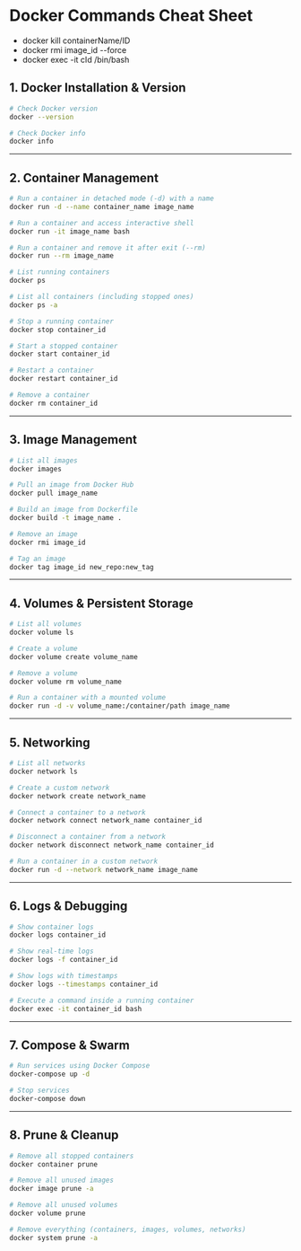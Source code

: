 # Docker Commands Cheat Sheet

- docker kill containerName/ID
- docker rmi image_id --force
- docker exec -it cId /bin/bash 


## 1. **Docker Installation & Version**
```sh
# Check Docker version
docker --version

# Check Docker info
docker info
```

---

## 2. **Container Management**
```sh
# Run a container in detached mode (-d) with a name
docker run -d --name container_name image_name

# Run a container and access interactive shell
docker run -it image_name bash

# Run a container and remove it after exit (--rm)
docker run --rm image_name

# List running containers
docker ps

# List all containers (including stopped ones)
docker ps -a

# Stop a running container
docker stop container_id

# Start a stopped container
docker start container_id

# Restart a container
docker restart container_id

# Remove a container
docker rm container_id
```

---

## 3. **Image Management**
```sh
# List all images
docker images

# Pull an image from Docker Hub
docker pull image_name

# Build an image from Dockerfile
docker build -t image_name .

# Remove an image
docker rmi image_id

# Tag an image
docker tag image_id new_repo:new_tag
```

---

## 4. **Volumes & Persistent Storage**
```sh
# List all volumes
docker volume ls

# Create a volume
docker volume create volume_name

# Remove a volume
docker volume rm volume_name

# Run a container with a mounted volume
docker run -d -v volume_name:/container/path image_name
```

---

## 5. **Networking**
```sh
# List all networks
docker network ls

# Create a custom network
docker network create network_name

# Connect a container to a network
docker network connect network_name container_id

# Disconnect a container from a network
docker network disconnect network_name container_id

# Run a container in a custom network
docker run -d --network network_name image_name
```

---

## 6. **Logs & Debugging**
```sh
# Show container logs
docker logs container_id

# Show real-time logs
docker logs -f container_id

# Show logs with timestamps
docker logs --timestamps container_id

# Execute a command inside a running container
docker exec -it container_id bash
```

---

## 7. **Compose & Swarm**
```sh
# Run services using Docker Compose
docker-compose up -d

# Stop services
docker-compose down
```

---

## 8. **Prune & Cleanup**
```sh
# Remove all stopped containers
docker container prune

# Remove all unused images
docker image prune -a

# Remove all unused volumes
docker volume prune

# Remove everything (containers, images, volumes, networks)
docker system prune -a
```